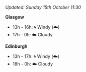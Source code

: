 *Updated: Sunday 15th October 11:30*

**Glasgow**

* 13h - 16h: :cyclone: Windy (:cloud:)
* 17h - 0h: :cloud: Cloudy

**Edinburgh**

* 13h - 17h: :cyclone: Windy (:cloud:)
* 18h - 0h: :cloud: Cloudy

